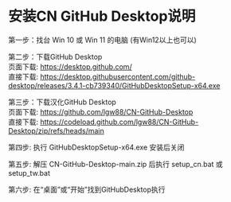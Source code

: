 # 安装CN GitHub Desktop说明

  
第一步：找台 Win 10 或 Win 11 的电脑  (有Win12以上也可以)
  
第二步：下载GitHub Desktop  
    页面下载: https://desktop.github.com/  
    直接下载: https://desktop.githubusercontent.com/github-desktop/releases/3.4.1-cb739340/GitHubDesktopSetup-x64.exe  
  
第三步：下载汉化GitHub Desktop  
    页面下载: https://github.com/lgw88/CN-GitHub-Desktop  
    直接下载: https://codeload.github.com/lgw88/CN-GitHub-Desktop/zip/refs/heads/main  
  
第四步: 执行 GitHubDesktopSetup-x64.exe 安装后关闭  
  
第五步: 解压 CN-GitHub-Desktop-main.zip 后执行 setup_cn.bat 或 setup_tw.bat  
  
第六步: 在“桌面”或“开始”找到GitHubDesktop执行  
